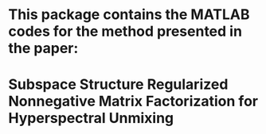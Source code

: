 # This package contains the MATLAB codes for the method presented in the paper:
# Subspace Structure Regularized Nonnegative Matrix Factorization for Hyperspectral Unmixing

